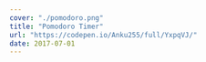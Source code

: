 ```yaml
---
cover: "./pomodoro.png"
title: "Pomodoro Timer"
url: "https://codepen.io/Anku255/full/YxpqVJ/"
date: 2017-07-01
---
```

